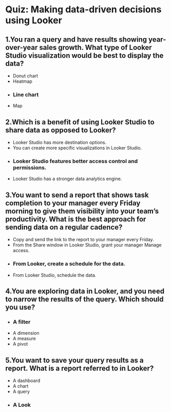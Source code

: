 # Quiz: Making data-driven decisions using Looker

## 1.You ran a query and have results showing year-over-year sales growth. What type of Looker Studio visualization would be best to display the data?
- Donut chart
- Heatmap
- ### Line chart
- Map

## 2.Which is a benefit of using Looker Studio to share data as opposed to Looker?
- Looker Studio has more destination options.
- You can create more specific visualizations in Looker Studio.
- ### Looker Studio features better access control and permissions.
- Looker Studio has a stronger data analytics engine.

## 3.You want to send a report that shows task completion to your manager every Friday morning to give them visibility into your team’s productivity. What is the best approach for sending data on a regular cadence?
- Copy and send the link to the report to your manager every Friday.
- From the Share window in Looker Studio, grant your manager Manage access.
- ### From Looker, create a schedule for the data.
- From Looker Studio, schedule the data.

## 4.You are exploring data in Looker, and you need to narrow the results of the query. Which should you use?
- ### A filter
- A dimension
- A measure
- A pivot

## 5.You want to save your query results as a report. What is a report referred to in Looker?
- A dashboard
- A chart
- A query
- ### A Look

